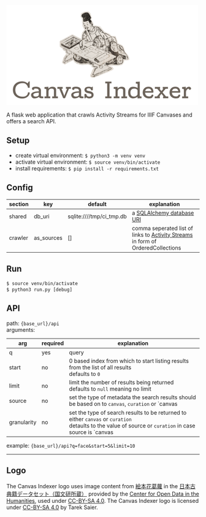 ![Canvas Indexer](logo_500px.png)

A flask web application that crawls Activity Streams for IIIF Canvases and offers a search API.

## Setup

* create virtual environment: `$ python3 -m venv venv`
* activate virtual environment: `$ source venv/bin/activate`
* install requirements: `$ pip install -r requirements.txt`

## Config

section | key | default | explanation
------- | --- | ------- | -----------
shared | db\_uri | sqlite:////tmp/ci\_tmp.db | a [SQLAlchemy database URI](http://docs.sqlalchemy.org/en/latest/core/engines.html#database-urls)
crawler | as\_sources | [] | comma seperated list of links to [Activity Streams](https://www.w3.org/TR/activitystreams-core/) in form of OrderedCollections

## Run

    $ source venv/bin/activate
    $ python3 run.py [debug]

## API

path: `{base_url}/api`  
arguments:

arg | required | explanation
--- | -------- | -----------
q | yes | query
start | no | 0 based index from which to start listing results from the list of all results<br>defaults to `0`
limit | no | limit the number of results being returned<br>defaults to `null` meaning no limit
source | no | set the type of metadata the search results should be based on to `canvas`, `curation` or `canvas|curation`<br>detaults to `canvas`
granularity | no | set the type of search results to be returned to either `canvas` or `curation`<br>detaults to the value of source or `curation` in case source is `canvas|curation`

example: `{base_url}/api?q=face&start=5&limit=10`

- - -

## Logo
The Canvas Indexer logo uses image content from [絵本花葛蘿](http://codh.rois.ac.jp/pmjt/book/200015291/) in the [日本古典籍データセット（国文研所蔵）](http://codh.rois.ac.jp/pmjt/book/) provided by the [Center for Open Data in the Humanities](http://codh.rois.ac.jp/), used under [CC-BY-SA 4.0](http://creativecommons.org/licenses/by-sa/4.0/).
The Canvas Indexer logo is licensed under [CC-BY-SA 4.0](http://creativecommons.org/licenses/by-sa/4.0/) by Tarek Saier.
